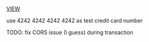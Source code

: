 [VIEW](https://thenextshop.now.sh)

use 4242 4242 4242 4242 as test credit card number

TODO: fix CORS issue (I guess) during transaction
